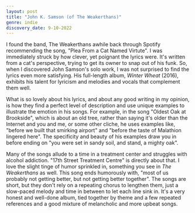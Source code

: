 ```yaml
---
layout: post
title: "John K. Samson (of The Weakerthans)"
genre: indie
discovery_date: 9-10-2022
---
```


I found the band, The Weakerthans awhile back through Spotify recommending the song, "Plea From a Cat Named Virtute". I was immediately struck by how clever, yet poignant the lyrics were. It's written from a cat's perspective, trying to get its owner to snap out of his funk. So, when I discovered John Samson's solo work, I was not surprised to find the lyrics even more satisfying. His full-length album, _Winter Wheat_ (2016), exhibits his talent for lyricism and melodies and vocals that complement them well.

What is so lovely about his lyrics, and about any good writing in my opinion, is how they find a perfect level of description and use unique examples to illustrate the emotion in his songs. For example, in the song "Oldest Oak at Brookside", which is about an old tree, rather than saying it's older than the Internet and you and me, or some other cliche, he uses examples like, "before we built that smirking airport" and "before the taste of Malathion lingered here". The specificity and beauty of his examples draw you in before ending on "you were set in sandy soil, and stand, a mighty oak".

Many of the songs allude to a time in a treatment center and struggles with alcohol addiction. "17th Street Treatment Centre" is directly about that. I love the slight tinge of humor sprinkled in, something you see in _The Weakerthans_ as well. This song ends humorously with, "most of us probably not getting better, but not getting better together". The songs are short, but they don't rely on a repeating chorus to lengthen them, just a slow-paced melody and time in between to let each line sink in. It's a very honest and well-done album, tied together by theme and a few repeated references and a good mixture of melancholic and more upbeat songs.